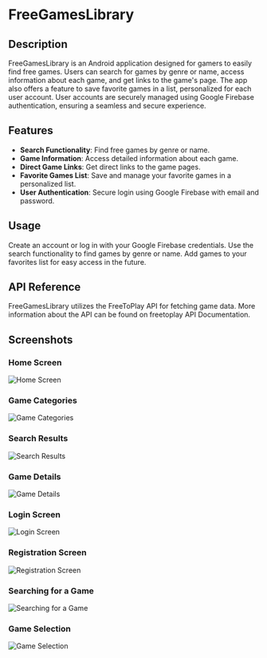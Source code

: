 # FreeGamesLibrary

## Description
FreeGamesLibrary is an Android application designed for gamers to easily find free games. Users can search for games by genre or name, access information about each game, and get links to the game's page. The app also offers a feature to save favorite games in a list, personalized for each user account. User accounts are securely managed using Google Firebase authentication, ensuring a seamless and secure experience.

## Features
- **Search Functionality**: Find free games by genre or name.
- **Game Information**: Access detailed information about each game.
- **Direct Game Links**: Get direct links to the game pages.
- **Favorite Games List**: Save and manage your favorite games in a personalized list.
- **User Authentication**: Secure login using Google Firebase with email and password.
  
## Usage
Create an account or log in with your Google Firebase credentials. Use the search functionality to find games by genre or name. Add games to your favorites list for easy access in the future.

## API Reference
FreeGamesLibrary utilizes the FreeToPlay API for fetching game data. More information about the API can be found on freetoplay API Documentation.

## Screenshots

### Home Screen
![Home Screen](https://github.com/SaharYehezkel/FreeGamesLibrary/assets/36640987/8a13614f-7ddf-4d2e-babc-6fa30fad71ce)

### Game Categories
![Game Categories](https://github.com/SaharYehezkel/FreeGamesLibrary/assets/36640987/ead193ce-e673-4dd6-9c71-4dbfb46b6731)

### Search Results
![Search Results](https://github.com/SaharYehezkel/FreeGamesLibrary/assets/36640987/07e49f98-7902-4560-9774-4e0035716fd4)

### Game Details
![Game Details](https://github.com/SaharYehezkel/FreeGamesLibrary/assets/36640987/8d739f71-ccad-49e7-aacf-9fa44c28fe97)

### Login Screen
![Login Screen](https://github.com/SaharYehezkel/FreeGamesLibrary/assets/36640987/11425558-10f5-4c8f-a3a4-cf6faec10cdb)

### Registration Screen
![Registration Screen](https://github.com/SaharYehezkel/FreeGamesLibrary/assets/36640987/8b622fab-395e-4dea-a1c9-9bf6057fbf2a)

### Searching for a Game
![Searching for a Game](https://github.com/SaharYehezkel/FreeGamesLibrary/assets/36640987/c0de812c-1a31-40f9-9894-a6ccb0b39935)

### Game Selection
![Game Selection](https://github.com/SaharYehezkel/FreeGamesLibrary/assets/36640987/03e9f3a8-80cb-407a-9d3a-e86b4377bc5b)
